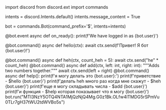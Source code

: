 import discord
from discord.ext import commands

intents = discord.Intents.default()
intents.message_content = True

bot = commands.Bot(command_prefix='$', intents=intents)

@bot.event
async def on_ready():
    print(f'We have logged in as {bot.user}')

@bot.command()
async def hello(ctx):
    await ctx.send(f'Привет! Я бот {bot.user}!')

@bot.command()
async def heh(ctx, count_heh = 5):
    await ctx.send("he" * count_heh)
@bot.command()
async def add(ctx, left: int, right: int):
    """Adds two numbers together."""
    await ctx.send(left + right)
@bot.command()
async def help():
    print(f'я могу делать это {bot.user}:')
    print(f'приветствие - $hello {bot.user}')
    print(f'делать heh много раз когда мне скажут - $heh {bot.user}')
    print(f'еще я могу складывать числа - $add {bot.user}')
    print(f'и функция - $help которая показывает что я могу {bot.user}')
bot.run("MTI3NzY5OTQ4NTA1MjQzNjQ4Mg.G0z1Bk.OLfw4lTMDG5rSPmVu0TLr7gH37tWU2tdWVBo5s")
